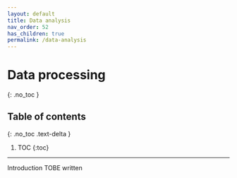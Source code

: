 ```yaml
---
layout: default
title: Data analysis
nav_order: 52
has_children: true
permalink: /data-analysis
---
```

# Data processing
{: .no_toc }

## Table of contents
{: .no_toc .text-delta }

1. TOC
{:toc}

---

Introduction TOBE written

